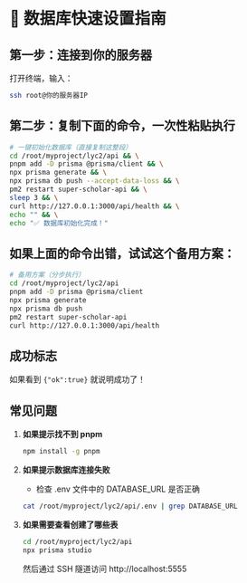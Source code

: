# 🚀 数据库快速设置指南

## 第一步：连接到你的服务器

打开终端，输入：
```bash
ssh root@你的服务器IP
```

## 第二步：复制下面的命令，一次性粘贴执行

```bash
# 一键初始化数据库（直接复制这整段）
cd /root/myproject/lyc2/api && \
pnpm add -D prisma @prisma/client && \
npx prisma generate && \
npx prisma db push --accept-data-loss && \
pm2 restart super-scholar-api && \
sleep 3 && \
curl http://127.0.0.1:3000/api/health && \
echo "" && \
echo "✅ 数据库初始化完成！"
```

## 如果上面的命令出错，试试这个备用方案：

```bash
# 备用方案（分步执行）
cd /root/myproject/lyc2/api
pnpm add -D prisma @prisma/client
npx prisma generate
npx prisma db push
pm2 restart super-scholar-api
curl http://127.0.0.1:3000/api/health
```

## 成功标志

如果看到 `{"ok":true}` 就说明成功了！

## 常见问题

1. **如果提示找不到 pnpm**
   ```bash
   npm install -g pnpm
   ```

2. **如果提示数据库连接失败**
   - 检查 .env 文件中的 DATABASE_URL 是否正确
   ```bash
   cat /root/myproject/lyc2/api/.env | grep DATABASE_URL
   ```

3. **如果需要查看创建了哪些表**
   ```bash
   cd /root/myproject/lyc2/api
   npx prisma studio
   ```
   然后通过 SSH 隧道访问 http://localhost:5555